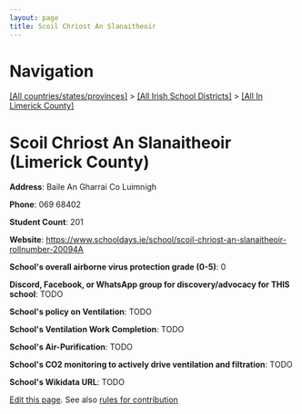 ```yaml
---
layout: page
title: Scoil Chriost An Slanaitheoir
---
```

# Navigation

[[All countries/states/provinces]](../../..) > [[All Irish School Districts]](../..) > [[All In Limerick County]](..)

# Scoil Chriost An Slanaitheoir (Limerick County)

**Address**: Baile An Gharrai Co Luimnigh

**Phone**: 069 68402

**Student Count**: 201

**Website**: <https://www.schooldays.ie/school/scoil-chriost-an-slanaitheoir-rollnumber-20094A>

**School's overall airborne virus protection grade (0-5)**: 0

**Discord, Facebook, or WhatsApp group for discovery/advocacy for THIS school**: TODO

**School's policy on Ventilation**: TODO

**School's Ventilation Work Completion**: TODO

**School's Air-Purification**: TODO

**School's CO2 monitoring to actively drive ventilation and filtration**: TODO

**School's Wikidata URL**: TODO


[Edit this page](https://github.com/ventilate-schools/Ireland/edit/main/./Limerick_County/Scoil_Chriost_An_Slanaitheoir.md). See also [rules for contribution](../../../contribution-rules/)